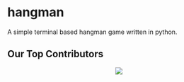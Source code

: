 # hangman
A simple terminal based hangman game written in python.

## Our Top Contributors
<p align="center"><a href="https://github.com/anantdark/hangman/graphs/contributors">
  <img src="https://contributors-img.web.app/image?repo=anantdark/hangman" />
</a></p>
